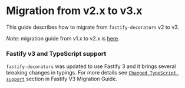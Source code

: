 # Migration from v2.x to v3.x

This guide describes how to migrate from `fastify-decorators` v2 to v3.

*Note*: migration guide from v1.x to v2.x is [here](https://github.com/L2jLiga/fastify-decorators/blob/v2/lib/docs/Migration-to-v2.md).

### Fastify v3 and TypeScript support

`fastify-decorators` was updated to use Fastify 3 and it brings several breaking changes in typings. For more details see [`Changed TypeScript support`] section in Fastify V3 Migration Guide.

[`Changed TypeScript support`]: https://github.com/fastify/fastify/blob/master/docs/Migration-Guide-V3.md#changed-typescript-support
